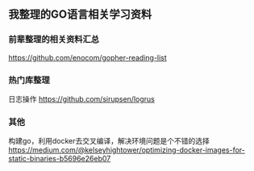 ## 我整理的GO语言相关学习资料
### 前辈整理的相关资料汇总
https://github.com/enocom/gopher-reading-list


### 热门库整理
日志操作 https://github.com/sirupsen/logrus


### 其他
构建go，利用docker去交叉编译，解决环境问题是个不错的选择  
https://medium.com/@kelseyhightower/optimizing-docker-images-for-static-binaries-b5696e26eb07
